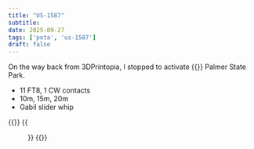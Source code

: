 ```yaml
---
title: "US-1587"
subtitle:
date: 2025-09-27
tags: ['pota', 'us-1587']
draft: false
---
```


On the way back from 3DPrintopia,
I stopped to activate
{{<hamlink pota="US-1587">}}
Palmer State Park.

- 11 FT8, 1 CW contacts
- 10m, 15m, 20m
- Gabil slider whip

{{<gallery>}}
{{<figure link="/img/2025/2025-09-27-pota-1.jpg" caption="setup">}}
{{</gallery>}}

<!--more-->
